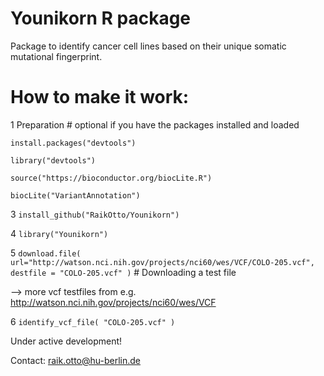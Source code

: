 # Younikorn R package

Package to identify cancer cell lines based on their unique somatic mutational fingerprint.

# How to make it work:

1 Preparation # optional if you have the packages installed and loaded

`install.packages("devtools")`

`library("devtools")`

`source("https://bioconductor.org/biocLite.R")`

`biocLite("VariantAnnotation")`

3 `install_github("RaikOtto/Younikorn")`

4 `library("Younikorn")`

5 `download.file( url="http://watson.nci.nih.gov/projects/nci60/wes/VCF/COLO-205.vcf", destfile = "COLO-205.vcf" )` # Downloading a test file 

--> more vcf testfiles from e.g. http://watson.nci.nih.gov/projects/nci60/wes/VCF

6 `identify_vcf_file( "COLO-205.vcf" )`

Under active development!

Contact: raik.otto@hu-berlin.de
